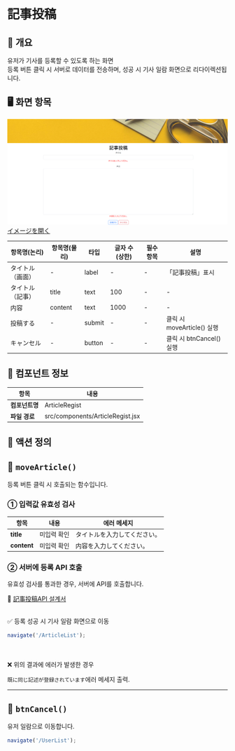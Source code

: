 # 記事投稿

## 📌 개요

유저가 기사를 등록할 수 있도록 하는 화면 <BR>
등록 버튼 클릭 시 서버로 데이터를 전송하며, 성공 시 기사 일람 화면으로 리다이렉션됩니다.

## 🖥️ 화면 항목

![](../images/記事投稿.png)
[イメージを開く](../images/記事投稿.png)

| 항목명(논리)    | 항목명(물리) | 타입   | 글자 수 (상한) | 필수 항목   | 설명                      |
|---------------|-------------|-------|--------------|------------|---------------------------|
| タイトル（画面）| -          | label  | -            | -          | 「記事投稿」표시           |
| タイトル（記事）| title      | text   | 100          | -          | -                        |
| 内容           | content    | text   | 1000         | -          | -                        |
| 投稿する        | -         | submit | -            | -          | 클릭 시 moveArticle() 실행 |
| キャンセル      | -         | button | -            | -          | 클릭 시 btnCancel() 실행   |


## 🧩 컴포넌트 정보

| 항목               | 내용                                 |
|--------------------|--------------------------------------|
| **컴포넌트명**      | ArticleRegist                      |
| **파일 경로**       | src/components/ArticleRegist.jsx    |


## 🔄 액션 정의


## 🔹 `moveArticle()`

등록 버튼 클릭 시 호출되는 함수입니다.

###  ① 입력값 유효성 검사

| 항목 | 내용 | 에러 메세지 |
|------|------|------|
| **title** | 미입력 확인  | タイトルを入力してください。|
| **content** | 미입력 확인 | 内容を入力してください。|


###  ② 서버에 등록 API 호출

유효성 검사를 통과한 경우, 서버에 API를 호출합니다.

📄 [記事投稿API 설계서](../api/article_regist.md)

<BR>
✅ 등록 성공 시 기사 일람 화면으로 이동

```js
navigate('/ArticleList');
```

<BR><BR>
❌ 위의 결과에 에러가 발생한 경우<BR>

`既に同じ記述が登録されています`에러 메세지 출력.<BR>


---

## 🔹 `btnCancel()`
유저 일람으로 이동합니다.

```js
navigate('/UserList');
```
